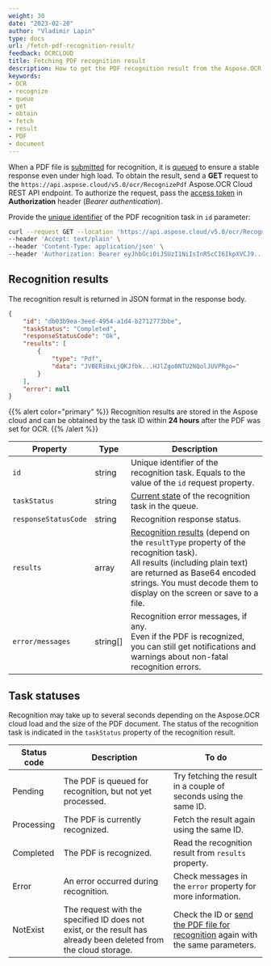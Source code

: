 ```yaml
---
weight: 30
date: "2023-02-20"
author: "Vladimir Lapin"
type: docs
url: /fetch-pdf-recognition-result/
feedback: OCRCLOUD
title: Fetching PDF recognition result
description: How to get the PDF recognition result from the Aspose.OCR Cloud queue.
keywords:
- OCR
- recognize
- queue
- get
- obtain
- fetch
- result
- PDF
- document
---
```


When a PDF file is [submitted](/ocr/send-pdf-for-recognition/) for recognition, it is [queued](/ocr/recognition-workflow/) to ensure a stable response even under high load. To obtain the result, send a **GET** request to the `https://api.aspose.cloud/v5.0/ocr/RecognizePdf` Aspose.OCR Cloud REST API endpoint. To authorize the request, pass the [access token](/ocr/authorization/) in **Authorization** header (_Bearer authentication_).

Provide the [unique identifier](/ocr/send-pdf-for-recognition/#return-value) of the PDF recognition task in `id` parameter:

```bash
curl --request GET --location 'https://api.aspose.cloud/v5.0/ocr/RecognizePdf?id=db03b9ea-3eed-4954-a1d4-b2712773bbe' \
--header 'Accept: text/plain' \
--header 'Content-Type: application/json' \
--header 'Authorization: Bearer eyJhbGciOiJSUzI1NiIsInR5cCI6IkpXVCJ9...HaRYOxBcCRCPLnrFCVXpw7UA' \
```

## Recognition results

The recognition result is returned in JSON format in the response body.

```json
{
	"id": "db03b9ea-3eed-4954-a1d4-b2712773bbe",
	"taskStatus": "Completed",
	"responseStatusCode": "Ok",
	"results": [
		{
			"type": "Pdf",
			"data": "JVBERi0xLjQKJfbk...HJlZgo0NTU2NQolJUVPRgo="
		}
	],
	"error": null
}
```

{{% alert color="primary" %}}
Recognition results are stored in the Aspose cloud and can be obtained by the task ID within **24 hours** after the PDF was set for OCR.
{{% /alert %}}

Property | Type | Description
--------- | ---- | -----------
`id` | string | Unique identifier of the recognition task. Equals to the value of the `id` request property.
`taskStatus` | string | [Current state](#task-statuses) of the recognition task in the queue.
`responseStatusCode` | string | Recognition response status.
`results` | array | [Recognition results](/ocr/result-format/) (depend on the `resultType` property of the recognition task).<br />All results (including plain text) are returned as Base64 encoded strings. You must decode them to display on the screen or save to a file.
`error/messages` | string[] | Recognition error messages, if any.<br />Even if the PDF is recognized, you can still get notifications and warnings about non-fatal recognition errors.

## Task statuses

Recognition may take up to several seconds depending on the Aspose.OCR cloud load and the size of the PDF document. The status of the recognition task is indicated in the `taskStatus` property of the recognition result.

Status code | Description | To do
----------- | ----------- | ------
Pending | The PDF is queued for recognition, but not yet processed. | Try fetching the result in a couple of seconds using the same ID.
Processing | The PDF is currently recognized. | Fetch the result again using the same ID.
Completed | The PDF is recognized. | Read the recognition result from `results` property.
Error | An error occurred during recognition. | Check messages in the `error` property for more information.
NotExist | The request with the specified ID does not exist, or the result has already been deleted from the cloud storage. | Check the ID or [send the PDF file for recognition](/ocr/send-pdf-for-recognition/) again with the same parameters.
